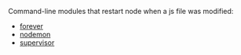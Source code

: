Command-line modules that restart node when a js file was modified:

* [forever](https://github.com/nodejitsu/forever/blob/master/README.md)
* [nodemon](https://github.com/remy/nodemon/blob/master/README.md)
* [supervisor](https://github.com/isaacs/node-supervisor/blob/master/README.md)

